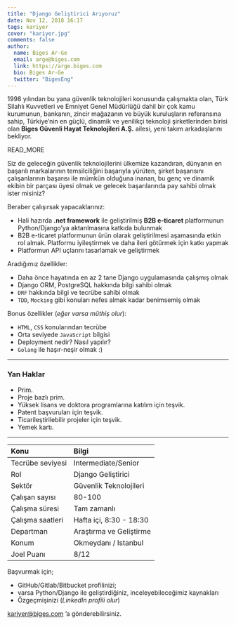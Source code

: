 ```yaml
---
title: "Django Geliştirici Arıyoruz"
date: Nov 12, 2018 16:17
tags: kariyer
cover: "kariyer.jpg"
comments: false
author:
  name: Biges Ar-Ge
  email: arge@biges.com
  link: https://arge.biges.com
  bio: Biges Ar-Ge
  twitter: "BigesEng"
---
```


1998 yılından bu yana güvenlik teknolojileri konusunda çalışmakta olan, Türk
Silahlı Kuvvetleri ve Emniyet Genel Müdürlüğü dahil bir çok kamu kurumunun,
bankanın, zincir mağazanın ve büyük kuruluşların referansına sahip,
Türkiye’nin en güçlü, dinamik ve yenilikçi teknoloji şirketlerinden birisi
olan **Biges Güvenli Hayat Teknolojileri A.Ş.** ailesi, yeni takım arkadaşlarını
bekliyor.

READ_MORE

Siz de geleceğin güvenlik teknolojilerini ülkemize kazandıran, dünyanın en
başarılı markalarının temsilciliğini başarıyla yürüten, şirket başarısını
çalışanlarının başarısı ile mümkün olduğuna inanan, bu genç ve dinamik ekibin
bir parçası üyesi olmak ve gelecek başarılarında pay sahibi olmak ister
misiniz?

Beraber çalışırsak yapacaklarınız:

- Hali hazırda **.net framework** ile geliştirilmiş **B2B e-ticaret** platformunun
  Python/Django’ya aktarılmasına katkıda bulunmak
- B2B e-ticaret platformunun ürün olarak geliştirilmesi aşamasında etkin rol 
  almak. Platformu iyileştirmek ve daha ileri götürmek için katkı yapmak
- Platformun API uçlarını tasarlamak ve geliştirmek

Aradığımız özellikler:

- Daha önce hayatında en az 2 tane Django uygulamasında çalışmış olmak
- Django ORM, PostgreSQL hakkında bilgi sahibi olmak
- `DRF` hakkında bilgi ve tecrübe sahibi olmak
- `TDD`, `Mocking` gibi konuları nefes almak kadar benimsemiş olmak

Bonus özellikler (*eğer varsa müthiş olur*):

- `HTML`, `CSS` konularından tecrübe
- Orta seviyede `JavaScript` bilgisi
- Deployment nedir? Nasıl yapılır?
- `Golang` ile haşır-neşir olmak :)

---

### Yan Haklar

- Prim.
- Proje bazlı prim.
- Yüksek lisans ve doktora programlarına katılım için teşvik.
- Patent başvuruları için teşvik.
- Ticarileştirilebilir projeler için teşvik.
- Yemek kartı.

---

| Konu              | Bilgi                    |
|:------------------|:-------------------------|
| Tecrübe seviyesi  | Intermediate/Senior      |
| Rol               | Django Geliştirici       |
| Sektör            | Güvenlik Teknolojileri   |
| Çalışan sayısı    | 80-100                   |
| Çalışma süresi    | Tam zamanlı              |
| Çalışma saatleri  | Hafta içi, 8:30 - 18:30  |
| Departman         | Araştırma ve Geliştirme  |
| Konum             | Okmeydanı / Istanbul     |
| Joel Puanı        | 8/12                     |

Başvurmak için;

- GitHub/Gitlab/Bitbucket profilinizi;
- varsa Python/Django ile geliştirdiğiniz, inceleyebileceğimiz kaynakları
- Özgeçmişinizi (*LinkedIn profili olur*)

kariyer@biges.com ’a gönderebilirsiniz.
